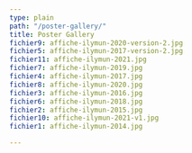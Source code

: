 ```yaml
---
type: plain
path: "/poster-gallery/"
title: Poster Gallery
fichier9: affiche-ilymun-2020-version-2.jpg
fichier5: affiche-ilymun-2017-version-2.jpg
fichier11: affiche-ilymun-2021.jpg
fichier7: affiche-ilymun-2019.jpg
fichier4: affiche-ilymun-2017.jpg
fichier8: affiche-ilymun-2020.jpg
fichier3: affiche-ilymun-2016.jpg
fichier6: affiche-ilymun-2018.jpg
fichier2: affiche-ilymun-2015.jpg
fichier10: affiche-ilymun-2021-v1.jpg
fichier1: affiche-ilymun-2014.jpg

---
```

<div class="wrapper" style="display:grid;grid-template-columns:repeat(3,1fr);grid-gap:10px;">

<img href="../../../static/images/poster2014.jpg">

<img href="/uploads/affiche-ilymun-2014.jpg">

<img href="/uploads/affiche-ilymun-2014.jpg">

<img href="/uploads/affiche-ilymun-2014.jpg">

<img href="/uploads/affiche-ilymun-2014.jpg">

<img href="/uploads/affiche-ilymun-2014.jpg">

<img href="/uploads/affiche-ilymun-2014.jpg">

<img href="/uploads/affiche-ilymun-2014.jpg">

<img href="/uploads/affiche-ilymun-2014.jpg">

<img href="/uploads/affiche-ilymun-2014.jpg">

</div>
